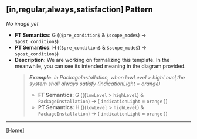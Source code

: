 ## [in,regular,always,satisfaction] Pattern
_No image yet_
 * **FT Semantics**: G ((`$pre_condition$` & `$scope_mode$`) -> `$post_condition$`)
 * **PT Semantics**: H ((`$pre_condition$` & `$scope_mode$`) -> `$post_condition$`)
 * **Description**: We are working on formalizing this template. In the meanwhile, you can see its intended meaning in the diagram provided.
   > **_Example_**: _in PackageInstallation,  when lowLevel > highLevel,the system shall always satisfy (indicationLight = orange)_   
   >  * **FT Semantics**: G (((`lowLevel` > `highLevel`) & `PackageInstallation`) -> ( `indicationLight` = `orange` ))
   >  * **PT Semantics**: H (((`lowLevel` > `highLevel`) & `PackageInstallation`) -> ( `indicationLight` = `orange` ))
***
[[Home]](../semantics.md)